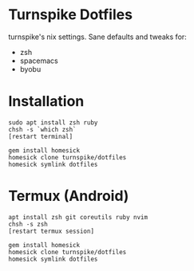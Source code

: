 # Turnspike Dotfiles

turnspike's nix settings. Sane defaults and tweaks for:

  * zsh
  * spacemacs
  * byobu

# Installation

    sudo apt install zsh ruby
    chsh -s `which zsh`
    [restart terminal]
    
    gem install homesick
    homesick clone turnspike/dotfiles
    homesick symlink dotfiles

# Termux (Android)

    apt install zsh git coreutils ruby nvim
    chsh -s zsh
    [restart termux session]

    gem install homesick
    homesick clone turnspike/dotfiles
    homesick symlink dotfiles
    
